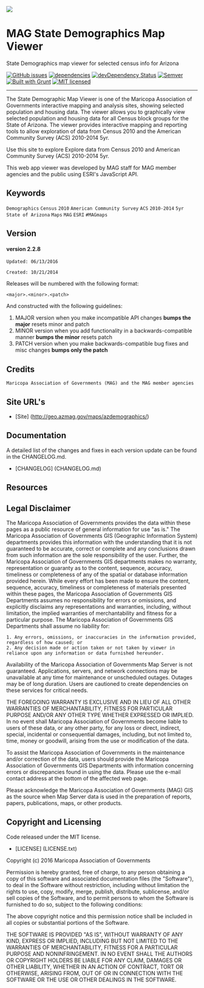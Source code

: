 ![](http://geo.azmag.gov/maps/readonaz/app/resources/img/maglogo_black.png)
# MAG State Demographics Map Viewer 
State Demographics map viewer for selected census info for Arizona

[![GitHub issues](https://img.shields.io/github/issues/AZMAG/map-DemographicState.svg)](https://github.com/AZMAG/map-DemographicState/issues)
[![dependencies](https://david-dm.org/AZMAG/map-DemographicState.png)](https://david-dm.org/AZMAG/map-DemographicState)
[![devDependency Status](https://david-dm.org/AZMAG/map-DemographicState/dev-status.png)](https://david-dm.org/AZMAG/map-DemographicState)
[![Semver](http://img.shields.io/SemVer/2.0.0.png)](http://semver.org/spec/v2.0.0.html)
[![Built with Grunt](https://cdn.gruntjs.com/builtwith.png)](http://gruntjs.com/)
[![MIT licensed](https://img.shields.io/badge/license-MIT-blue.svg)](https://opensource.org/licenses/MIT)

***********************************************************************************************************

The State Demographic Map Viewer is one of the Maricopa Association of Governments interactive mapping and analysis sites, showing selected population and housing data.  The viewer allows you to graphically view selected population and housing data for all Census block groups for the State of Arizona.  The viewer provides interactive mapping and reporting tools to allow exploration of data from Census 2010 and the American Community Survey (ACS) 2010-2014 5yr.

Use this site to explore Explore data from Census 2010 and American Community Survey (ACS) 2010-2014 5yr.

This web app viewer was developed by MAG staff for MAG member agencies and the public using ESRI's JavaScript API.

## Keywords

`Demographics` `Census` `2010` `American Community Survey` `ACS` `2010-2014` `5yr` `State of Arizona` `Maps` `MAG` `ESRI` `#MAGmaps`

## Version

#### version 2.2.8 ####

 `Updated: 06/13/2016`
 
 `Created: 10/21/2014`

Releases will be numbered with the following format:

`<major>.<minor>.<patch>`

And constructed with the following guidelines:

1. MAJOR version when you make incompatible API changes **bumps the major** resets minor and patch
2. MINOR version when you add functionality in a backwards-compatible manner **bumps the minor** resets patch
3. PATCH version when you make backwards-compatible bug fixes and misc changes **bumps only the patch**

## Credits

`Maricopa Association of Governments (MAG) and the MAG member agencies`

## Site URL's
* [Site] (http://geo.azmag.gov/maps/azdemographics/)

## Documentation

A detailed list of the changes and fixes in each version update can be found in the CHANGELOG.md.

- [CHANGELOG] (CHANGELOG.md)

## Resources

## Legal Disclaimer

The Maricopa Association of Governments provides the data within these pages as a public resource of general information for use "as is." The Maricopa Association of Governments GIS (Geographic Information System) departments provides this information with the understanding that it is not guaranteed to be accurate, correct or complete and any conclusions drawn from such information are the sole responsibility of the user. Further, the Maricopa Association of Governments GIS departments makes no warranty, representation or guaranty as to the content, sequence, accuracy, timeliness or completeness of any of the spatial or database information provided herein. While every effort has been made to ensure the content, sequence, accuracy, timeliness or completeness of materials presented within these pages, the Maricopa Association of Governments GIS Departments assumes no responsibility for errors or omissions, and explicitly disclaims any representations and warranties, including, without limitation, the implied warranties of merchantability and fitness for a particular purpose. The Maricopa Association of Governments GIS Departments shall assume no liability for:

    1. Any errors, omissions, or inaccuracies in the information provided, regardless of how caused; or
    2. Any decision made or action taken or not taken by viewer in reliance upon any information or data furnished hereunder.

Availability of the Maricopa Association of Governments Map Server is not guaranteed. Applications, servers, and network connections may be unavailable at any time for maintenance or unscheduled outages. Outages may be of long duration. Users are cautioned to create dependencies on these services for critical needs.

THE FOREGOING WARRANTY IS EXCLUSIVE AND IN LIEU OF ALL OTHER WARRANTIES OF MERCHANTABILITY, FITNESS FOR PARTICULAR PURPOSE AND/OR ANY OTHER TYPE WHETHER EXPRESSED OR IMPLIED. In no event shall Maricopa Association of Governments become liable to users of these data, or any other party, for any loss or direct, indirect, special, incidental or consequential damages, including, but not limited to, time, money or goodwill, arising from the use or modification of the data.

To assist the Maricopa Association of Governments in the maintenance and/or correction of the data, users should provide the Maricopa Association of Governments GIS Departments with information concerning errors or discrepancies found in using the data. Please use the e-mail contact address at the bottom of the affected web page.

Please acknowledge the Maricopa Association of Governments (MAG) GIS as the source when Map Server data is used in the preparation of reports, papers, publications, maps, or other products.

## Copyright and Licensing

Code released under the MIT license.

- [LICENSE] (LICENSE.txt)

Copyright (c) 2016 Maricopa Association of Governments

Permission is hereby granted, free of charge, to any person obtaining a copy of this software and associated documentation files (the "Software"), to deal in the Software without restriction, including without limitation the rights to use, copy, modify, merge, publish, distribute, sublicense, and/or sell copies of the Software, and to permit persons to whom the Software is furnished to do so, subject to the following conditions:

The above copyright notice and this permission notice shall be included in all copies or substantial portions of the Software.

THE SOFTWARE IS PROVIDED "AS IS", WITHOUT WARRANTY OF ANY KIND, EXPRESS OR IMPLIED, INCLUDING BUT NOT LIMITED TO THE WARRANTIES OF MERCHANTABILITY, FITNESS FOR A PARTICULAR PURPOSE AND NONINFRINGEMENT. IN NO EVENT SHALL THE AUTHORS OR COPYRIGHT HOLDERS BE LIABLE FOR ANY CLAIM, DAMAGES OR OTHER LIABILITY, WHETHER IN AN ACTION OF CONTRACT, TORT OR OTHERWISE, ARISING FROM, OUT OF OR IN CONNECTION WITH THE SOFTWARE OR THE USE OR OTHER DEALINGS IN THE SOFTWARE.
